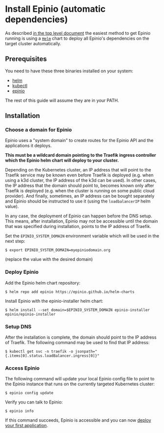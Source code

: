 # Install Epinio (automatic dependencies)

As described [in the top level document](./installation.md#installation-methods) the easiest method to get Epinio
running is using a [`Helm`](https://helm.sh/) chart to deploy all Epinio's dependencies on the target cluster automatically.

## Prerequisites

You need to have these three binaries installed on your system:

- [helm](https://helm.sh/docs/intro/install/)
- [kubectl](https://kubernetes.io/docs/tasks/tools/)
- [epinio](install_epinio_cli.md)

The rest of this guide will assume they are in your PATH.

## Installation

### Choose a domain for Epinio

Epinio uses a "system domain" to create routes for the Epinio API and the applications it deploys.

**This must be a wildcard domain pointing to the Traefik ingress controller which the Epinio helm chart will deploy to your cluster.**

Depending on the Kubernetes cluster, an IP address that will point to the Traefik
service may be known even before Traefik is deployed (e.g. when using a k3d cluster,
the IP address of the k3d can be used).
In other cases, the IP address that the domain should point to, becomes known
only after Traefik is deployed (e.g. when the cluster is running on some public cloud
provider). And finally, sometimes, an IP address can be bought separately and
Epinio should be instructed to use it (using the `loadbalancerIP` helm value).

In any case, the deployment of Epinio can happen before the DNS setup. This means,
after installation, Epinio may not be accessible until the domain that was
specified during installation, points to the IP address of Traefik.

Set the `EPINIO_SYSTEM_DOMAIN` environment variable which will be used in the
next step:

```
$ export EPINIO_SYSTEM_DOMAIN=myepiniodomain.org
```

(replace the value with the desired domain)


### Deploy Epinio

Add the Epinio helm chart repository:


```
$ helm repo add epinio https://epinio.github.io/helm-charts
```


Install Epinio with the epinio-installer helm chart:

```
$ helm install --set domain=$EPINIO_SYSTEM_DOMAIN epinio-installer epinio/epinio-installer
```

### Setup DNS

After the installation is complete, the domain should point to the IP address of
Traefik. The following command may be used to find that IP address:

```
$ kubectl get svc -n traefik -o jsonpath="{.items[0].status.loadBalancer.ingress[0]}"
```

### Access Epinio

The following command will update your local Epinio config file to point to the
Epinio instance that runs on the currently targeted Kubernetes cluster:

```
$ epinio config update
```

Verify you can talk to Epinio:

```
$ epinio info
```

If this command succeeds, Epinio is accessible and you can now [deploy your first application](../tutorials/quickstart.md).
